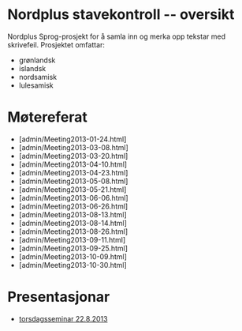 # Nordplus stavekontroll -- oversikt

Nordplus Sprog-prosjekt for å samla inn og merka opp tekstar med skrivefeil.
Prosjektet omfattar:

- grønlandsk
- islandsk
- nordsamisk
- lulesamisk

# Møtereferat

- [admin/Meeting2013-01-24.html]
- [admin/Meeting2013-03-08.html]
- [admin/Meeting2013-03-20.html]
- [admin/Meeting2013-04-10.html]
- [admin/Meeting2013-04-23.html]
- [admin/Meeting2013-05-08.html]
- [admin/Meeting2013-05-21.html]
- [admin/Meeting2013-06-06.html]
- [admin/Meeting2013-06-26.html]
- [admin/Meeting2013-08-13.html]
- [admin/Meeting2013-08-14.html]
- [admin/Meeting2013-08-26.html]
- [admin/Meeting2013-09-11.html]
- [admin/Meeting2013-09-25.html]
- [admin/Meeting2013-10-09.html]
- [admin/Meeting2013-10-30.html]

# Presentasjonar

- [torsdagsseminar 22.8.2013](StavekontrolltestingOgNorplusprosjektet.html)
